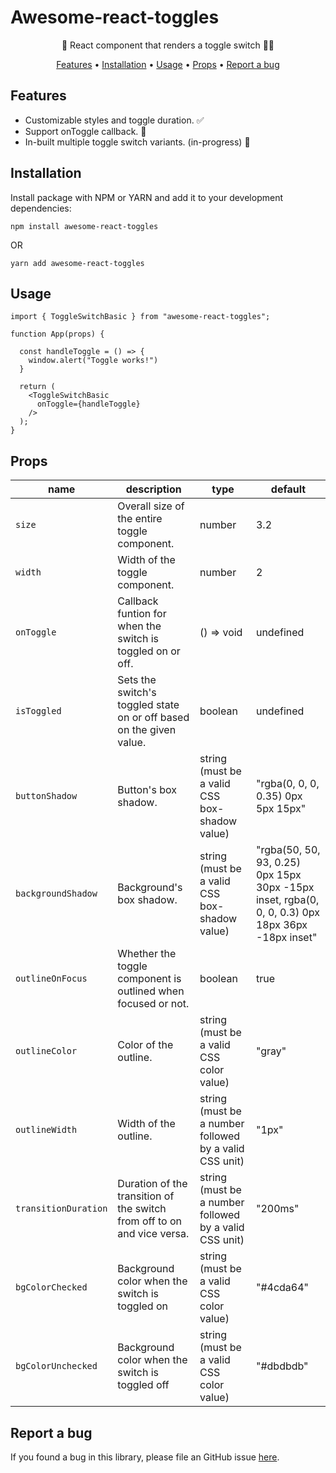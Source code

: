 <h1>Awesome-react-toggles</h1>

<p align="center">🚀 React component that renders a toggle switch 🔘✅ </p>

<p align="center">
  <a href="#features">Features</a> •
  <a href="#installation">Installation</a> •
  <a href="#usage">Usage</a> •
  <a href="#props">Props</a> •
  <a href="#report-a-bug">Report a bug</a>
</p>

## Features
- Customizable styles and toggle duration. ✅
- Support onToggle callback. 🔄
- In-built multiple toggle switch variants. (in-progress) 🚀

## Installation
Install package with NPM or YARN and add it to your development dependencies:
```
npm install awesome-react-toggles
```
OR
```
yarn add awesome-react-toggles
```

## Usage
```
import { ToggleSwitchBasic } from "awesome-react-toggles";

function App(props) {

  const handleToggle = () => {
    window.alert("Toggle works!")
  }

  return (
    <ToggleSwitchBasic
      onToggle={handleToggle}
    />
  );
}
```

## Props
| name | description | type | default
|--|--|--|--
| `size` | Overall size of the entire toggle component. | number | 3.2
| `width` | Width of the toggle component. | number | 2
| `onToggle` | Callback funtion for when the switch is toggled on or off. | () => void | undefined
| `isToggled` | Sets the switch's toggled state on or off based on the given value. | boolean | undefined
| `buttonShadow` | Button's box shadow. | string (must be a valid CSS box-shadow value) | "rgba(0, 0, 0, 0.35) 0px 5px 15px"
| `backgroundShadow` | Background's box shadow. | string (must be a valid CSS box-shadow value) | "rgba(50, 50, 93, 0.25) 0px 15px 30px -15px inset, rgba(0, 0, 0, 0.3) 0px 18px 36px -18px inset"
| `outlineOnFocus` | Whether the toggle component is outlined when focused or not. | boolean | true
| `outlineColor` | Color of the outline. | string (must be a valid CSS color value) | "gray"
| `outlineWidth` | Width of the outline. | string (must be a number followed by a valid CSS unit) | "1px"
| `transitionDuration` | Duration of the transition of the switch from off to on and vice versa. | string (must be a number followed by a valid CSS unit) | "200ms"
| `bgColorChecked` | Background color when the switch is toggled on | string (must be a valid CSS color value) | "#4cda64"
| `bgColorUnchecked` | Background color when the switch is toggled off | string (must be a valid CSS color value) | "#dbdbdb"

## Report a bug
If you found a bug in this library, please file an GitHub issue [here](https://github.com/zaidsidd360/awesome-react-toggles/issues).
